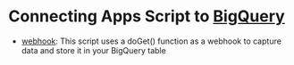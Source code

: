 # Connecting Apps Script to [BigQuery](https://cloud.google.com/bigquery/)

- [webhook](webhook/): This script uses a doGet() function as a webhook to capture data and store it in your BigQuery table
